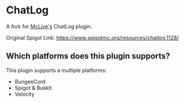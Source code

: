 # ChatLog

A fork for [McLive's](https://github.com/McLive/ChatLog) ChatLog plugin.

Original Spigot Link: https://www.spigotmc.org/resources/chatlog.1128/

## Which platforms does this plugin supports?
This plugin supports a multiple platforms:
- BungeeCord
- Spigot & Bukkit
- Velocity
